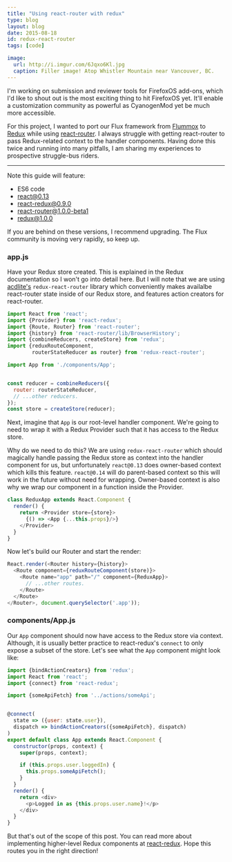 ```yaml
---
title: "Using react-router with redux"
type: blog
layout: blog
date: 2015-08-18
id: redux-react-router
tags: [code]

image:
  url: http://i.imgur.com/6Jqxo6Kl.jpg
  caption: Filler image! Atop Whistler Mountain near Vancouver, BC.
---
```


I'm working on submission and reviewer tools for FirefoxOS add-ons, which I'd
like to shout out is the most exciting thing to hit FirefoxOS yet. It'll enable
a customization community as powerful as CyanogenMod yet be much more
accessible.

For this project, I wanted to port our Flux framework from
[Flummox](http://acdlite.github.io/flummox) to
[Redux](http://rackt.github.io/redux/docs/introduction/index.html) while using
[react-router](https://github.com/rackt/react-router/). I always struggle with
getting react-router to pass Redux-related context to the handler components.
Having done this twice and running into many pitfalls, I am sharing my
experiences to prospective struggle-bus riders.

---

Note this guide will feature:

- ES6 code
- react@0.13
- react-redux@0.9.0
- react-router@1.0.0-beta1
- redux@1.0.0

If you are behind on these versions, I recommend upgrading. The Flux community
is moving very rapidly, so keep up.

### app.js

Have your Redux store created. This is explained in the Redux documentation so
I won't go into detail here. But I will note that we are using
[acdlite's](https://github.com/acdlite) ```redux-react-router``` library which
conveniently makes availalbe react-router state inside of our Redux store, and
features action creators for react-router.

```javascript
import React from 'react';
import {Provider} from 'react-redux';
import {Route, Router} from 'react-router';
import {history} from 'react-router/lib/BrowserHistory';
import {combineReducers, createStore} from 'redux';
import {reduxRouteComponent,
        routerStateReducer as router} from 'redux-react-router';

import App from './components/App';


const reducer = combineReducers({
  router: routerStateReducer,
  // ...other reducers.
});
const store = createStore(reducer);
```

Next, imagine that ```App``` is our root-level handler component. We're going
to need to wrap it with a Redux Provider such that it has access to the Redux
store.

Why do we need to do this? We are using ```redux-react-router``` which should
magically handle passing the Redux store as context into the handler component
for us, but unfortunately ```react@0.13``` does owner-based context which kills
this feature. ```react@0.14``` will do parent-based context so this will work
in the future without need for wrapping. Owner-based context is also why we
wrap our component in a function inside the Provider.

```javascript
class ReduxApp extends React.Component {
  render() {
    return <Provider store={store}>
      {() => <App {...this.props}/>}
    </Provider>
  }
}
```

Now let's build our Router and start the render:

```javascript
React.render(<Router history={history}>
  <Route component={reduxRouteComponent(store)}>
    <Route name="app" path="/" component={ReduxApp}>
      // ...other routes.
    </Route>
  </Route>
</Router>, document.querySelector('.app'));
```

### components/App.js

Our ```App``` component should now have access to the Redux store via context.
Although, it is usually better practice to react-redux's ```connect``` to
only expose a subset of the store. Let's see what the ```App``` component
might look like:

```javascript
import {bindActionCreators} from 'redux';
import React from 'react';
import {connect} from 'react-redux';

import {someApiFetch} from '../actions/someApi';


@connect(
  state => ({user: state.user}),
  dispatch => bindActionCreators({someApiFetch}, dispatch)
)
export default class App extends React.Component {
  constructor(props, context) {
    super(props, context);

    if (this.props.user.loggedIn) {
      this.props.someApiFetch();
    }
  }
  render() {
    return <div>
      <p>Logged in as {this.props.user.name}!</p>
    </div>
  }
}
```

But that's out of the scope of this post. You can read more about implementing
higher-level Redux components at
[react-redux](https://github.com/rackt/react-redux). Hope this routes you
in the right direction!
